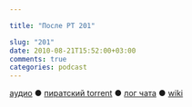 ```yaml
---

title: "После РТ 201"

slug: "201"
date: 2010-08-21T15:52:00+03:00
comments: true
categories: podcast
---
```

[аудио](http://cdn.radio-t.com/rt201post.mp3) ● [пиратский torrent](http://pirates.radio-t.com/torrents/rt201post.mp3.torrent) ● [лог чата](http://chat.radio-t.com/logs/radio-t-201.html) ● [wiki](http://wiki.radio-t.com/%D0%9F%D0%BE%D1%81%D0%BB%D0%B5_%D0%A0%D0%A2_201)<audio src="http://cdn.radio-t.com/rt201post.mp3" preload="none">
